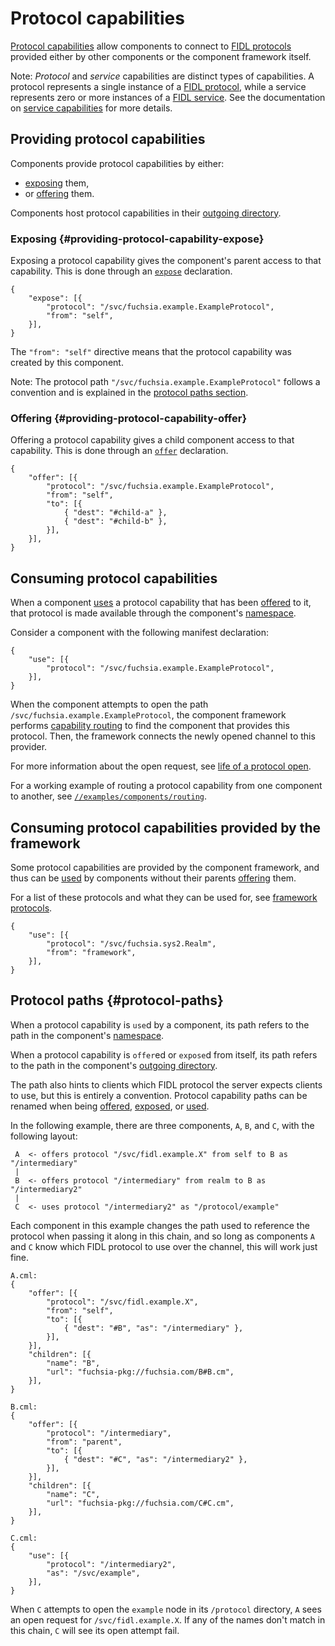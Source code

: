 # Protocol capabilities

[Protocol capabilities][glossary-protocol] allow components to
connect to [FIDL protocols][glossary-fidl-protocol] provided either by other
components or the component framework itself.

Note: _Protocol_ and _service_ capabilities are distinct types of
capabilities. A protocol represents a single instance of a
[FIDL protocol][glossary-fidl-protocol], while a service represents zero or
more instances of a [FIDL service][glossary-fidl-service].
See the documentation on [service capabilities][service-capability]
for more details.

## Providing protocol capabilities

Components provide protocol capabilities by either:

- [exposing](#providing-protocol-capability-expose) them,
- or [offering](#providing-protocol-capability-offer) them.

Components host protocol capabilities in their
[outgoing directory][glossary-outgoing].

### Exposing {#providing-protocol-capability-expose}

Exposing a protocol capability gives the component's parent access to that
capability. This is done through an [`expose`][expose] declaration.

```
{
    "expose": [{
        "protocol": "/svc/fuchsia.example.ExampleProtocol",
        "from": "self",
    }],
}
```

The `"from": "self"` directive means that the protocol capability was created
by this component.

Note: The protocol path `"/svc/fuchsia.example.ExampleProtocol"` follows a
convention and is explained in the [protocol paths section](#protocol-paths).

### Offering {#providing-protocol-capability-offer}

Offering a protocol capability gives a child component access to that
capability. This is done through an [`offer`][offer] declaration.

```
{
    "offer": [{
        "protocol": "/svc/fuchsia.example.ExampleProtocol",
        "from": "self",
        "to": [{
            { "dest": "#child-a" },
            { "dest": "#child-b" },
        }],
    }],
}
```

## Consuming protocol capabilities

When a component [uses][use] a protocol capability that has been
[offered][offer] to it, that protocol is made available through the component's
[namespace][glossary-namespace].

Consider a component with the following manifest declaration:

```
{
    "use": [{
        "protocol": "/svc/fuchsia.example.ExampleProtocol",
    }],
}
```

When the component attempts to open the path
`/svc/fuchsia.example.ExampleProtocol`, the component framework performs
[capability routing][capability-routing] to find the component that provides
this protocol. Then, the framework connects the newly opened channel to this
provider.

For more information about the open request, see
[life of a protocol open][life-of-a-protocol-open].

For a working example of routing a protocol capability from one component to
another, see [`//examples/components/routing`][routing-example].

## Consuming protocol capabilities provided by the framework

Some protocol capabilities are provided by the component framework, and thus
can be [used][use] by components without their parents [offering][offer] them.

For a list of these protocols and what they can be used for, see
[framework protocols][framework-protocols].

```
{
    "use": [{
        "protocol": "/svc/fuchsia.sys2.Realm",
        "from": "framework",
    }],
}
```

## Protocol paths {#protocol-paths}

When a protocol capability is `use`d by a component, its path refers to the
path in the component's [namespace][glossary-namespace].

When a protocol capability is `offer`ed or `expose`d from itself, its path
refers to the path in the component's [outgoing directory][glossary-outgoing].

The path also hints to clients which FIDL protocol the server expects clients
to use, but this is entirely a convention. Protocol capability paths can be
renamed when being [offered][offer], [exposed][expose], or [used][use].

In the following example, there are three components, `A`, `B`, and `C`, with
the following layout:

```
 A  <- offers protocol "/svc/fidl.example.X" from self to B as "/intermediary"
 |
 B  <- offers protocol "/intermediary" from realm to B as "/intermediary2"
 |
 C  <- uses protocol "/intermediary2" as "/protocol/example"
```

Each component in this example changes the path used to reference the protocol
when passing it along in this chain, and so long as components `A` and `C`
know which FIDL protocol to use over the channel, this will work just fine.

```
A.cml:
{
    "offer": [{
        "protocol": "/svc/fidl.example.X",
        "from": "self",
        "to": [{
            { "dest": "#B", "as": "/intermediary" },
        }],
    }],
    "children": [{
        "name": "B",
        "url": "fuchsia-pkg://fuchsia.com/B#B.cm",
    }],
}
```

```
B.cml:
{
    "offer": [{
        "protocol": "/intermediary",
        "from": "parent",
        "to": [{
            { "dest": "#C", "as": "/intermediary2" },
        }],
    }],
    "children": [{
        "name": "C",
        "url": "fuchsia-pkg://fuchsia.com/C#C.cm",
    }],
}
```

```
C.cml:
{
    "use": [{
        "protocol": "/intermediary2",
        "as": "/svc/example",
    }],
}
```

When `C` attempts to open the `example` node in its `/protocol` directory, `A`
sees an open request for `/svc/fidl.example.X`. If any of the names don't
match in this chain, `C` will see its open attempt fail.

[capability-routing]: /docs/concepts/components/component_manifests.md#capability-routing
[expose]: /docs/concepts/components/component_manifests.md#expose
[framework-protocols]: /docs/concepts/components/component_manifests.md#framework-protocols
[glossary-fidl]: /docs/glossary.md#fidl
[glossary-fidl-protocol]: /docs/glossary.md#protocol
[glossary-fidl-service]: /docs/glossary.md#service
[glossary-namespace]: /docs/glossary.md#namespace
[glossary-outgoing]: /docs/glossary.md#outgoing-directory
[glossary-protocol]: /docs/glossary.md#protocol-capability
[life-of-a-protocol-open]: /docs/concepts/components/life_of_a_protocol_open.md
[offer]: /docs/concepts/components/component_manifests.md#offer
[routing-example]: /examples/components/routing
[service-capability]: /docs/concepts/components/capabilities/service.md
[use]: /docs/concepts/components/component_manifests.md#use
